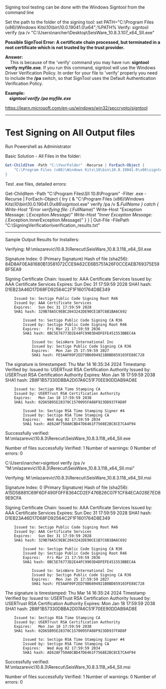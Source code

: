 Signing tool testing can be done with the Windows Signtool from the command line

Set the path to the folder of the signing tool:
	set PATH="C:\Program Files (x86)\Windows Kits\10\bin\10.0.19041.0\x64";%PATH%
Verify:
	signtool verify /pa /v "C:\\Users\\narcher\\Desktop\\SeisWare_10.8.3.107_x64_SII.exe"


**Possible SignTool Error: A certificate chain processed, but terminated in a root certificate which is not trusted by the trust provider.**  
  
**Answer:**  
    This is because of the 'verify' command you may have run: **signtool verify myfile.exe**. If you run this command, signtool will use the Windows Driver Verification Policy. In order for your file to 'verify' properly you need to include the **/pa** switch, so that SignTool uses the Default Authentication Verification Policy.  
  
**Example:  
    _signtool verify /pa myfile.exe_**

https://learn.microsoft.com/en-us/windows/win32/seccrypto/signtool

---

# Test Signing on All Output files

Run Powershell as Administrator

Basic Solution - All Files in the folder:
```powershell
Get-ChildItem -Path "C:\YourFolder" -Recurse | ForEach-Object {
    "C:\Program Files (x86)\Windows Kits\10\bin\10.0.19041.0\x86\signtool.exe verify /pa $_.FullName
}
```


Test .exe files, detailed errors:

Get-ChildItem -Path "C:\Program Files\SII 10.8\Program" -Filter .exe -Recurse | ForEach-Object {
    try {
        & "C:\Program Files (x86)\Windows Kits\10\bin\10.0.19041.0\x86\signtool.exe" verify /pa /v $_.FullName
    } catch {
        Write-Host "Error verifying file: (_.FullName)"
        Write-Host "Exception Message: (_.Exception.Message)"
        Write-Host "Inner Exception Message: (_.Exception.InnerException.Message)"
    }
} | Out-File -FilePath "C:\SigningVerification\verification_results.txt"



---

Sample Output Results for Installers:

Verifying: M:\mlazarevic\10.8.3\Rerecut\SeisWare_10.8.3.118_x64_SII.exe

Signature Index: 0 (Primary Signature)
Hash of file (sha256): 84D8AF0EA81680B13581072CCE9A62CE6B5751A26F0CCEAEB769375E59BF5EA9

Signing Certificate Chain:
    Issued to: AAA Certificate Services
    Issued by: AAA Certificate Services
    Expires:   Sun Dec 31 17:59:59 2028
    SHA1 hash: D1EB23A46D17D68FD92564C2F1F1601764D8E349

        Issued to: Sectigo Public Code Signing Root R46
        Issued by: AAA Certificate Services
        Expires:   Sun Dec 31 17:59:59 2028
        SHA1 hash: 329B78A5C9EBC2043242DE90CE1B7C6B1BA6C692

            Issued to: Sectigo Public Code Signing CA R36
            Issued by: Sectigo Public Code Signing Root R46
            Expires:   Fri Mar 21 17:59:59 2036
            SHA1 hash: 0BC5E76773D2E44FC9903D4DFEFE451553BBEC4A

                Issued to: SeisWare International Inc
                Issued by: Sectigo Public Code Signing CA R36
                Expires:   Mon Jan 25 17:59:59 2027
                SHA1 hash: FE5AAF09F2ED79B6894921B0BD859103FE88C728

The signature is timestamped: Thu Mar 14 16:35:34 2024
Timestamp Verified by:
    Issued to: USERTrust RSA Certification Authority
    Issued by: USERTrust RSA Certification Authority
    Expires:   Mon Jan 18 17:59:59 2038
    SHA1 hash: 2B8F1B57330DBBA2D07A6C51F70EE90DDAB9AD8E

        Issued to: Sectigo RSA Time Stamping CA
        Issued by: USERTrust RSA Certification Authority
        Expires:   Mon Jan 18 17:59:59 2038
        SHA1 hash: 02D65B95E28370C1570095FA88F923DD937FAD8F

            Issued to: Sectigo RSA Time Stamping Signer #4
            Issued by: Sectigo RSA Time Stamping CA
            Expires:   Wed Aug 02 17:59:59 2034
            SHA1 hash: AE62AF750A0CBD47D6461F7568E2BC8CE7CA4F94


Successfully verified: M:\mlazarevic\10.8.3\Rerecut\SeisWare_10.8.3.118_x64_SII.exe

Number of files successfully Verified: 1
Number of warnings: 0
Number of errors: 0

C:\Users\narcher>signtool verify /pa /v "M:\mlazarevic\10.8.3\Rerecut\SeisWare_10.8.3.118_x64_SII.msi"

Verifying: M:\mlazarevic\10.8.3\Rerecut\SeisWare_10.8.3.118_x64_SII.msi

Signature Index: 0 (Primary Signature)
Hash of file (sha256): A15D58881C69F6DF490F0FF8364CD2EF476B26C07F1CF84ECA028E7ED89E9CFA

Signing Certificate Chain:
    Issued to: AAA Certificate Services
    Issued by: AAA Certificate Services
    Expires:   Sun Dec 31 17:59:59 2028
    SHA1 hash: D1EB23A46D17D68FD92564C2F1F1601764D8E349

        Issued to: Sectigo Public Code Signing Root R46
        Issued by: AAA Certificate Services
        Expires:   Sun Dec 31 17:59:59 2028
        SHA1 hash: 329B78A5C9EBC2043242DE90CE1B7C6B1BA6C692

            Issued to: Sectigo Public Code Signing CA R36
            Issued by: Sectigo Public Code Signing Root R46
            Expires:   Fri Mar 21 17:59:59 2036
            SHA1 hash: 0BC5E76773D2E44FC9903D4DFEFE451553BBEC4A

                Issued to: SeisWare International Inc
                Issued by: Sectigo Public Code Signing CA R36
                Expires:   Mon Jan 25 17:59:59 2027
                SHA1 hash: FE5AAF09F2ED79B6894921B0BD859103FE88C728

The signature is timestamped: Thu Mar 14 16:35:24 2024
Timestamp Verified by:
    Issued to: USERTrust RSA Certification Authority
    Issued by: USERTrust RSA Certification Authority
    Expires:   Mon Jan 18 17:59:59 2038
    SHA1 hash: 2B8F1B57330DBBA2D07A6C51F70EE90DDAB9AD8E

        Issued to: Sectigo RSA Time Stamping CA
        Issued by: USERTrust RSA Certification Authority
        Expires:   Mon Jan 18 17:59:59 2038
        SHA1 hash: 02D65B95E28370C1570095FA88F923DD937FAD8F

            Issued to: Sectigo RSA Time Stamping Signer #4
            Issued by: Sectigo RSA Time Stamping CA
            Expires:   Wed Aug 02 17:59:59 2034
            SHA1 hash: AE62AF750A0CBD47D6461F7568E2BC8CE7CA4F94


Successfully verified: M:\mlazarevic\10.8.3\Rerecut\SeisWare_10.8.3.118_x64_SII.msi

Number of files successfully Verified: 1
Number of warnings: 0
Number of errors: 0

